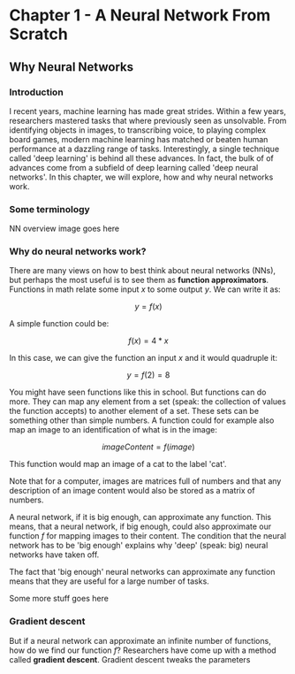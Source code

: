 # Chapter 1 - A Neural Network From Scratch

## Why Neural Networks
### Introduction
I recent years, machine learning has made great strides. Within a few years, researchers mastered tasks that where previously seen as unsolvable. From identifying objects in images, to transcribing voice, to playing complex board games, modern machine learning has matched or beaten human performance at a dazzling range of tasks. Interestingly, a single technique called 'deep learning' is behind all these advances. In fact, the bulk of of advances come from a subfield of deep learning called 'deep neural networks'. In this chapter, we will explore, how and why neural networks work.

### Some terminology
NN overview image goes here 



### Why do neural networks work?

There are many views on how to best think about neural networks (NNs), but perhaps the most useful is to see them as **function approximators**. Functions in math relate some input $x$ to some output $y$. We can write it as:

$$y = f(x)$$

A simple function could be:

$$f(x) = 4 * x$$

In this case, we can give the function an input $x$ and it would quadruple it:

$$y = f(2) = 8$$

You might have seen functions like this in school. But functions can do more. They can map any element from a set (speak: the collection of values the function accepts) to another element of a set. These sets can be something other than simple numbers. A function could for example also map an image to an identification of what is in the image: 

$$imageContent = f(image)$$

This function would map an image of a cat to the label 'cat'.

Note that for a computer, images are matrices full of numbers and that any description of an image content would also be stored as a matrix of numbers. 

A neural network, if it is big enough, can approximate any function. This means, that a neural network, if big enough, could also approximate our function $f$ for mapping images to their content. The condition that the neural network has to be 'big enough' explains why 'deep' (speak: big) neural networks have taken off. 

The fact that 'big enough' neural networks can approximate any function means that they are useful for a large number of tasks.

Some more stuff goes here

### Gradient descent

But if a neural network can approximate an infinite number of functions, how do we find our function $f$? Researchers have come up with a method called **gradient descent**. Gradient descent tweaks the parameters


